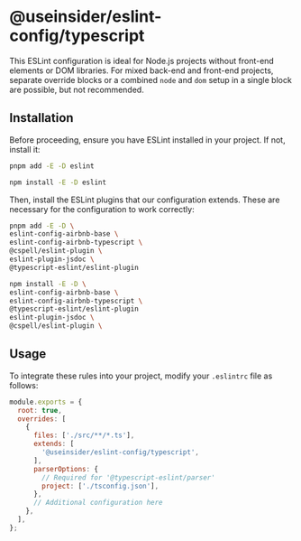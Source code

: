 # @useinsider/eslint-config/typescript

This ESLint configuration is ideal for Node.js projects without front-end
elements or DOM libraries. For mixed back-end and front-end projects, separate
override blocks or a combined `node` and `dom` setup in a single block are
possible, but not recommended.

## Installation

Before proceeding, ensure you have ESLint installed in your project.
If not, install it:

```bash
pnpm add -E -D eslint
```

```bash
npm install -E -D eslint
```

Then, install the ESLint plugins that our configuration extends. These are
necessary for the configuration to work correctly:

```bash
pnpm add -E -D \
eslint-config-airbnb-base \
eslint-config-airbnb-typescript \
@cspell/eslint-plugin \
eslint-plugin-jsdoc \
@typescript-eslint/eslint-plugin
```

```bash
npm install -E -D \
eslint-config-airbnb-base \
eslint-config-airbnb-typescript \
@typescript-eslint/eslint-plugin
eslint-plugin-jsdoc \
@cspell/eslint-plugin \
```

## Usage

To integrate these rules into your project, modify your `.eslintrc` file as
follows:

```js
module.exports = {
  root: true,
  overrides: [
    {
      files: ['./src/**/*.ts'],
      extends: [
        '@useinsider/eslint-config/typescript',
      ],
      parserOptions: {
        // Required for '@typescript-eslint/parser'
        project: ['./tsconfig.json'],
      },
      // Additional configuration here
    },
  ],
};
```
